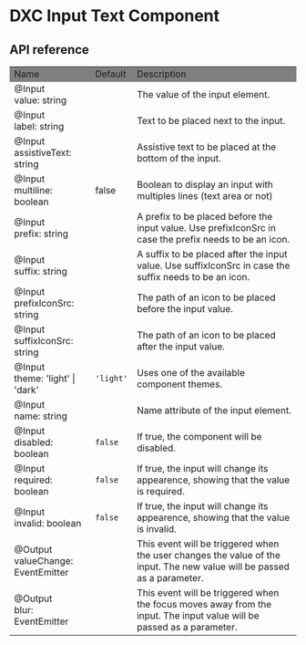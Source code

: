 # DXC Input Text Component

## API reference

<table>
    <tr style="background-color: grey">
        <td>Name</td>
        <td>Default</td>
        <td>Description</td>
    </tr>
    <tr>
        <td>@Input<br>value: string</td>
        <td><code></code></td>
        <td>The value of the input element.</td>
    </tr>
    <tr>
        <td>@Input<br>label: string</td>
        <td></td>
        <td>Text to be placed next to the input.</td>
    </tr>
    <tr>
        <td>@Input<br>assistiveText: string</td>
        <td></td>
        <td>Assistive text to be placed at the bottom of the input.</td>
    </tr>
      <tr>
        <td>@Input<br>multiline: boolean</td>
        <td>false</td>
        <td>Boolean to display an input with multiples lines (text area or not)</td>
    </tr>
    <tr>
        <td>@Input<br>prefix: string</td>
        <td></td>
        <td>A prefix to be placed before the input value. Use prefixIconSrc in case the prefix needs to be an icon.</td>
    </tr>
    <tr>
        <td>@Input<br>suffix: string</td>
        <td></td>
        <td>A suffix to be placed after the input value. Use suffixIconSrc in case the suffix needs to be an icon.</td>
    </tr>
    <tr>
        <td>@Input<br>prefixIconSrc: string</td>
        <td></td>
        <td>The path of an icon to be placed before the input value.</td>
    </tr>
    <tr>
        <td>@Input<br>suffixIconSrc: string</td>
        <td></td>
        <td>The path of an icon to be placed after the input value.</td>
    </tr>
    <tr>
        <td>@Input<br>theme: 'light' | 'dark'</td>
        <td><code>'light'</code></td>
        <td>Uses one of the available component themes.</td>
    </tr>
    <tr>
        <td>@Input<br>name: string</td>
        <td></td>
        <td>Name attribute of the input element.</td>
    </tr>
    <tr>
        <td>@Input<br>disabled: boolean</td>
        <td><code>false</code></td>
        <td>If true, the component will be disabled.</td>
    </tr>
    <tr>
        <td>@Input<br>required: boolean</td>
        <td><code>false</code></td>
        <td>If true, the input will change its appearence, showing that the value is required.</td>
    </tr>
    <tr>
        <td>@Input<br>invalid: boolean</td>
        <td><code>false</code></td>
        <td>If true, the input will change its appearence, showing that the value is invalid.</td>
    </tr>
    <tr>
        <td>@Output<br>valueChange: EventEmitter</td>
        <td></td>
        <td>This event will be triggered when the user changes the value of the input. The new value will be passed as a parameter.</td>
    </tr>
    <tr>
        <td>@Output<br>blur: EventEmitter</td>
        <td></td>
        <td>This event will be triggered when the focus moves away from the input. The input value will be passed as a parameter.</td>
    </tr>
</table>